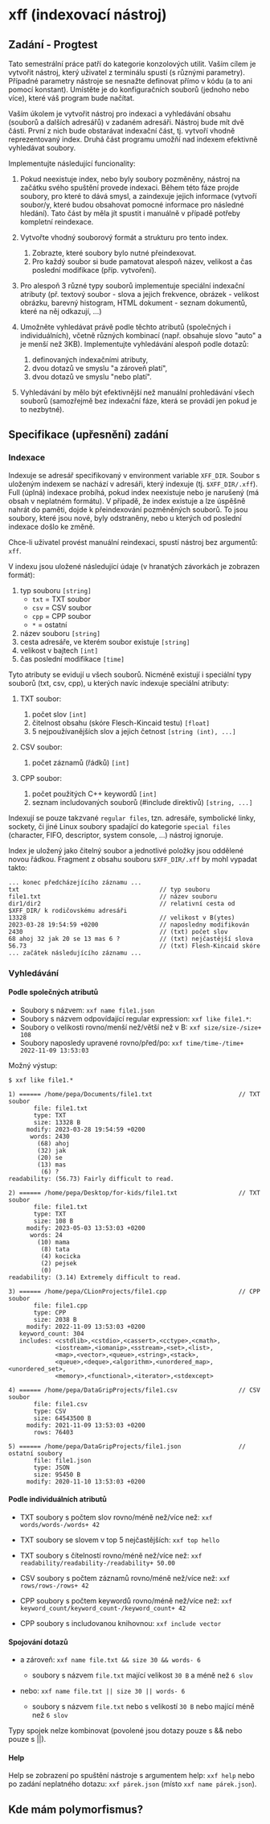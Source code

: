 # xff (indexovací nástroj)

## Zadání - Progtest

Tato semestrální práce patří do kategorie konzolových utilit. Vaším cílem je vytvořit nástroj, který uživatel z terminálu spustí (s různými parametry). Případné parametry nástroje se nesnažte definovat přímo v kódu (a to ani pomocí konstant). Umístěte je do konfiguračních souborů (jednoho nebo více), které váš program bude načítat.

Vaším úkolem je vytvořit nástroj pro indexaci a vyhledávání obsahu (souborů a dalších adresářů) v zadaném adresáři. Nástroj bude mít dvě části. První z nich bude obstarávat indexační část, tj. vytvoří vhodně reprezentovaný index. Druhá část programu umožňí nad indexem efektivně vyhledávat soubory.

Implementujte následující funcionality:

1. Pokud neexistuje index, nebo byly soubory pozměněny, nástroj na začátku svého spuštění provede indexaci. Během této fáze projde soubory, pro které to dává smysl, a zaindexuje jejich informace (vytvoří soubor/y, které budou obsahovat pomocné informace pro následné hledání). Tato část by měla jít spustit i manuálně v případě potřeby kompletní reindexace.


2. Vytvořte vhodný souborový formát a strukturu pro tento index.

    1. Zobrazte, které soubory bylo nutné přeindexovat.
    2. Pro každý soubor si bude pamatovat alespoň název, velikost a čas poslední modifikace (příp. vytvoření).


3. Pro alespoň 3 různé typy souborů implementuje speciální indexační atributy (př. textový soubor - slova a jejich frekvence, obrázek - velikost obrázku, barevný histogram, HTML dokument - seznam dokumentů, které na něj odkazují, …)


4. Umožněte vyhledávat právě podle těchto atributů (společných i individuálních), včetně různých kombinací (např. obsahuje slovo "auto" a je menší než 3KB). Implementujte vyhledávání alespoň podle dotazů:

    1. definovaných indexačními atributy,
    2. dvou dotazů ve smyslu "a zároveň platí",
    3. dvou dotazů ve smyslu "nebo platí".


5. Vyhledávání by mělo být efektivnější než manuální prohledávání všech souborů (samozřejmě bez indexační fáze, která se provádí jen pokud je to nezbytné).

## Specifikace (upřesnění) zadání

### Indexace

Indexuje se adresář specifikovaný v environment variable `XFF_DIR`. Soubor s uloženým indexem se nachází v adresáři, který indexuje (tj. `$XFF_DIR/.xff`). Full (úplná) indexace probíhá, pokud index neexistuje nebo je narušený (má obsah v neplatném formátu). V případě, že index existuje a lze úspěšně nahrát do paměti, dojde k přeindexování pozměněných souborů. To jsou soubory, které jsou nové, byly odstraněny, nebo u kterých od poslední indexace došlo ke změně.

Chce-li uživatel provést manuální reindexaci, spustí nástroj bez argumentů: `xff`.

V indexu jsou uložené následující údaje (v hranatých závorkách je zobrazen formát):

1. typ souboru `[string]`
    * `txt` = TXT soubor
    * `csv` = CSV soubor
    * `cpp` = CPP soubor
    * `*` = ostatní
2. název souboru `[string]`
3. cesta adresáře, ve kterém soubor existuje `[string]`
4. velikost v bajtech `[int]`
5. čas poslední modifikace `[time]`

Tyto atributy se evidují u všech souborů. Nicméně existují i speciální typy souborů (txt, csv, cpp), u kterých navíc indexuje speciální atributy:

1. TXT soubor:
    1. počet slov `[int]`
    2. čitelnost obsahu (skóre Flesch-Kincaid testu) `[float]`
    3. 5 nejpoužívanějších slov a jejich četnost `[string (int), ...]`


2. CSV soubor:
    1. počet záznamů (řádků) `[int]`


3. CPP soubor:
    1. počet použitých C++ keywordů `[int]`
    2. seznam includovaných souborů (#include direktivů) `[string, ...]`

Indexují se pouze takzvané `regular files`, tzn. adresáře, symbolické linky, sockety, či jiné Linux soubory spadající do kategorie `special files` (character, FIFO, descriptor, system console, ...) nástroj ignoruje.

Index je uložený jako čitelný soubor a jednotlivé položky jsou oddělené novou řádkou. Fragment z obsahu souboru `$XFF_DIR/.xff` by mohl vypadat takto:

```
... konec předcházejícího záznamu ...
txt                                       // typ souboru
file1.txt                                 // název souboru
dir1/dir2                                 // relativní cesta od $XFF_DIR/ k rodičovskému adresáři
13328                                     // velikost v B(ytes)
2023-03-28 19:54:59 +0200                 // naposledny modifikován
2430                                      // (txt) počet slov
68 ahoj 32 jak 20 se 13 mas 6 ?           // (txt) nejčastější slova
56.73                                     // (txt) Flesh-Kincaid skóre
... začátek následujícího záznamu ...
```

### Vyhledávání

#### Podle společných atributů

* Soubory s názvem: `xxf name file1.json`
* Soubory s názvem odpovídající regular expression: `xxf like file1.*`:
* Soubory o velikosti rovno/menší než/větší než v B: `xxf size/size-/size+ 108`
* Soubory naposledy upravené rovno/před/po: `xxf time/time-/time+ 2022-11-09 13:53:03`

Možný výstup:

```
$ xxf like file1.*

1) ====== /home/pepa/Documents/file1.txt                        // TXT soubor
       file: file1.txt
       type: TXT
       size: 13328 B
     modify: 2023-03-28 19:54:59 +0200
      words: 2430
        (68) ahoj
        (32) jak
        (20) se
        (13) mas
         (6) ?
readability: (56.73) Fairly difficult to read.

2) ====== /home/pepa/Desktop/for-kids/file1.txt                 // TXT soubor
       file: file1.txt
       type: TXT
       size: 108 B
     modify: 2023-05-03 13:53:03 +0200
      words: 24
        (10) mama
         (8) tata
         (4) kocicka
         (2) pejsek
         (0)
readability: (3.14) Extremely difficult to read.

3) ====== /home/pepa/CLionProjects/file1.cpp                    // CPP soubor
       file: file1.cpp
       type: CPP
       size: 2038 B
     modify: 2022-11-09 13:53:03 +0200
   keyword_count: 304
   includes: <cstdlib>,<cstdio>,<cassert>,<cctype>,<cmath>,
             <iostream>,<iomanip>,<sstream>,<set>,<list>,
             <map>,<vector>,<queue>,<string>,<stack>,
             <queue>,<deque>,<algorithm>,<unordered_map>,<unordered_set>,
             <memory>,<functional>,<iterator>,<stdexcept>

4) ====== /home/pepa/DataGripProjects/file1.csv                 // CSV soubor
       file: file1.csv
       type: CSV
       size: 64543500 B
     modify: 2021-11-09 13:53:03 +0200
       rows: 76403

5) ====== /home/pepa/DataGripProjects/file1.json                // ostatní soubory
       file: file1.json
       type: JSON
       size: 95450 B
     modify: 2020-11-10 13:53:03 +0200
```

#### Podle individuálních atributů

* TXT soubory s počtem slov rovno/méně než/více než: `xxf words/words-/words+ 42`
* TXT soubory se slovem v top 5 nejčastějších: `xxf top hello`
* TXT soubory s čítelností rovno/méně než/více než: `xxf readability/readability-/readability+ 50.00`


* CSV soubory s počtem záznamů rovno/méně než/více než: `xxf rows/rows-/rows+ 42`


* CPP soubory s počtem keywordů rovno/méně než/více než: `xxf keyword_count/keyword_count-/keyword_count+ 42`
* CPP soubory s includovanou knihovnou: `xxf include vector`

#### Spojování dotazů

* a zároveň: `xxf name file.txt && size 30 && words- 6`
    * soubory s názvem `file.txt` mající velikost `30 B` a méně než `6 slov`


* nebo: `xxf name file.txt || size 30 || words- 6 `
    * soubory s názvem `file.txt` nebo s velikostí `30 B` nebo mající méně než `6 slov`

Typy spojek nelze kombinovat (povolené jsou dotazy pouze s && nebo pouze s ||).

#### Help

Help se zobrazení po spuštění nástroje s argumentem help: `xxf help` nebo po zadání neplatného dotazu: `xxf párek.json` (místo `xxf name párek.json`).

## Kde mám polymorfismus?


